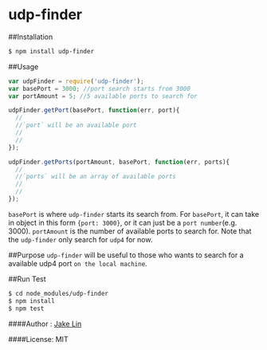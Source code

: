# udp-finder

##Installation
```bash
$ npm install udp-finder
```
##Usage
```js
var udpFinder = require('udp-finder');
var basePort = 3000; //port search starts from 3000
var portAmount = 5; //5 available ports to search for

udpFinder.getPort(basePort, function(err, port){
  //
  //`port` will be an available port
  //
  //
});

udpFinder.getPorts(portAmount, basePort, function(err, ports){
  //
  //`ports` will be an array of available ports 
  //
  //
});

```

`basePort` is where `udp-finder` starts its search from.
For `basePort`, it can take in object in this form `{port: 3000}`, or it can just be a `port number`(e.g. 3000).
`portAmount` is the number of available ports to search for.
Note that the `udp-finder` only search for `udp4` for now.

##Purpose
`udp-finder` will be useful to those who wants to search for a available udp4 port `on the local machine`.

##Run Test
```bash
$ cd node_modules/udp-finder
$ npm install
$ npm test
```
####Author : [Jake Lin](https://github.com/sparkhair)

####License: MIT
